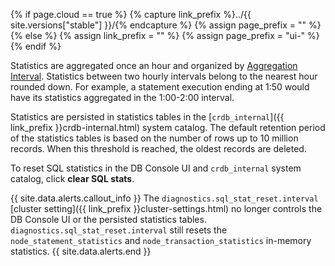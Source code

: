 {%  if page.cloud == true %}
  {%  capture link_prefix %}../{{ site.versions["stable"] }}/{%  endcapture %}
  {%  assign page_prefix = "" %}
{%  else %}
  {%  assign link_prefix = "" %}
  {%  assign page_prefix = "ui-" %}
{%  endif %}

Statistics are aggregated once an hour and organized by [Aggregation Interval](#statement-fingerprint-properties). Statistics between two hourly intervals belong to the nearest hour rounded down. For example, a statement execution ending at 1:50 would have its statistics aggregated in the 1:00-2:00 interval.

Statistics are persisted in statistics tables in the [`crdb_internal`]({{  link_prefix  }}crdb-internal.html) system catalog. The default retention period of the statistics tables is based on the number of rows up to 10 million records. When this threshold is reached, the oldest records are deleted.

To reset SQL statistics in the DB Console UI and `crdb_internal` system catalog, click **clear SQL stats**.

{{ site.data.alerts.callout_info }}
The `diagnostics.sql_stat_reset.interval` [cluster setting]({{  link_prefix  }}cluster-settings.html) no longer controls the DB Console UI or the persisted statistics tables. `diagnostics.sql_stat_reset.interval` still resets the `node_statement_statistics` and `node_transaction_statistics` in-memory statistics.
{{ site.data.alerts.end }}
